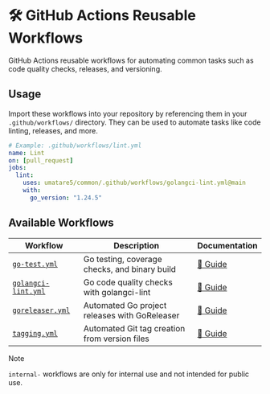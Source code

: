 # 🛠️ GitHub Actions Reusable Workflows

GitHub Actions reusable workflows for automating common tasks such as code quality checks, releases, and versioning.

## Usage

Import these workflows into your repository by referencing them in your `.github/workflows/` directory. They can be used to automate tasks like code linting, releases, and more.

```yml
# Example: .github/workflows/lint.yml
name: Lint
on: [pull_request]
jobs:
  lint:
    uses: umatare5/common/.github/workflows/golangci-lint.yml@main
    with:
      go_version: "1.24.5"
```

## Available Workflows

| Workflow                                   | Description                                   | Documentation                       |
| ------------------------------------------ | --------------------------------------------- | ----------------------------------- |
| [`go-test.yml`](./go-test.yml)             | Go testing, coverage checks, and binary build | [📖 Guide](./docs/go-test.md)       |
| [`golangci-lint.yml`](./golangci-lint.yml) | Go code quality checks with golangci-lint     | [📖 Guide](./docs/golangci-lint.md) |
| [`goreleaser.yml`](./goreleaser.yml)       | Automated Go project releases with GoReleaser | [📖 Guide](./docs/goreleaser.md)    |
| [`tagging.yml`](./tagging.yml)             | Automated Git tag creation from version files | [📖 Guide](./docs/tagging.md)       |

> [!Note]
>
> `internal-` workflows are only for internal use and not intended for public use.
